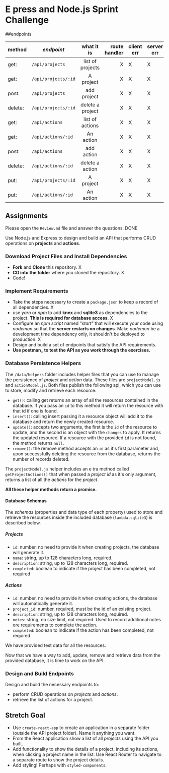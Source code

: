# E press and Node.js Sprint Challenge

##endpoints

method      | *endpoint*               | what it is         |route handler  |client err |server err|
----        | ----                     | :----:             | ----:| ----      | ----|
|get:       | `/api/projects `            |   list of projects    |   X   |      X     |  X   |
|get:       | `/api/projects/:id`         |  A project            |   X   |      X     |  X   |
|post:      | `/api/projects`             | add project           |   X   |      X     |  X   |
|delete:    | `/api/projects/:id`         | delete a project      |   X   |      X     |  X   |
|get:       | `/api/actions`              |  list of actions      |   X   |      X     |  X   |
|get:       | `/api/actions/:id`          | An action             |   X   |      X     |  X   |
|post:      | `/api/actions`              | add action            |   X   |      X     |  X   |
|delete:    | `/api/actions/:id`          | delete a action       |   X   |      X     |  X   |
|put:       | `/api/projects/:id`         |  A project            |   X   |      X     |  X   |
|put:       | `/api/actions/:id`          | An action             |   X   |      X     |  X   |





## Assignments

Please open the `Review.md` file and answer the questions. DONE

Use Node.js and Express to design and build an API that performs CRUD operations on **projects** and **actions**.

### Download Project Files and Install Dependencies

* **Fork** and **Clone** this repository. X
* **CD into the folder** where you cloned the repository. X
* Code!

### Implement Requirements

* Take the steps necessary to create a `package.json` to keep a record of all dependencies. X
* use _yarn_ or _npm_ to add **knex** and **sqlite3** as dependencies to the project. **This is required for database access**. X
* Configure an _npm script_ named _"start"_ that will execute your code using _nodemon_ so that the **server restarts on changes**. Make _nodemon_ be a development time dependency only, it shouldn't be deployed to production. X
* Design and build a set of endpoints that satisfy the API requirements.
* **Use  postman_ to test the API as you work through the exercises.**

### Database Persistence Helpers

The `/data/helpers` folder includes helper files that you can use to manage the persistence of _project_ and _action_ data. These files are `projectModel.js` and `actionModel.js`. Both files publish the following api, which you can use to store, modify and retrieve each resource:

* `get()`: calling get returns an array of all the resources contained in the database. If you pass an `id` to this method it will return the resource with that id if one is found.
* `insert()`: calling insert passing it a resource object will add it to the database and return the newly created resource.
* `update()`: accepts two arguments, the first is the `id` of the resource to update, and the second is an object with the `changes` to apply. It returns the updated resource. If a resource with the provided `id` is not found, the method returns `null`.
* `remove()`: the remove method accepts an `id` as it's first parameter and, upon successfully deleting the resource from the database, returns the number of records deleted.

The `projectModel.js` helper includes an e tra method called `getProjectActions()` that when passed a _project id_ as it's only argument, returns a list of all the _actions_ for the _project_.

**All these helper methods return a promise.**

#### Database Schemas

The _schemas_ (properties and data type of each property) used to store and retrieve the resources inside the included database (`lambda.sqlite3`) is described below.

##### Projects

* `id`: number, no need to provide it when creating projects, the database will generate it.
* `name`: string, up to 128 characters long, required.
* `description`: string, up to 128 characters long, required.
* `completed`: boolean to indicate if the project has been completed, not required

##### Actions

* `id`: number, no need to provide it when creating actions, the database will automatically generate it.
* `project_id`: number, required, must be the id of an existing project.
* `description`: string, up to 128 characters long, required.
* `notes`: string, no size limit, not required. Used to record additional notes ore requirements to complete the action.
* `completed`: boolean to indicate if the action has been completed, not required

We have provided test data for all the resources.

Now that we have a way to add, update, remove and retrieve data from the provided database, it is time to work on the API.

### Design and Build Endpoints

Design and build the necessary endpoints to:

* perform CRUD operations on _projects_ and _actions_.
* retrieve the list of actions for a project.

## Stretch Goal

* Use `create-react-app` to create an application in a separate folder (outside the API project folder). Name it anything you want.
* From the React application show a list of all _projects_ using the API you built.
* Add functionality to show the details of a project, including its actions, when clicking a project name in the list. Use React Router to navigate to a separate route to show the project details.
* Add styling! Perhaps with `styled-components`.
